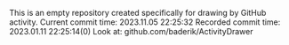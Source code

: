 This is an empty repository created specifically for drawing by GitHub activity.
Current commit time: 2023.11.05 22:25:32
Recorded commit time: 2023.01.11 22:25:14(0)
Look at: github.com/baderik/ActivityDrawer
